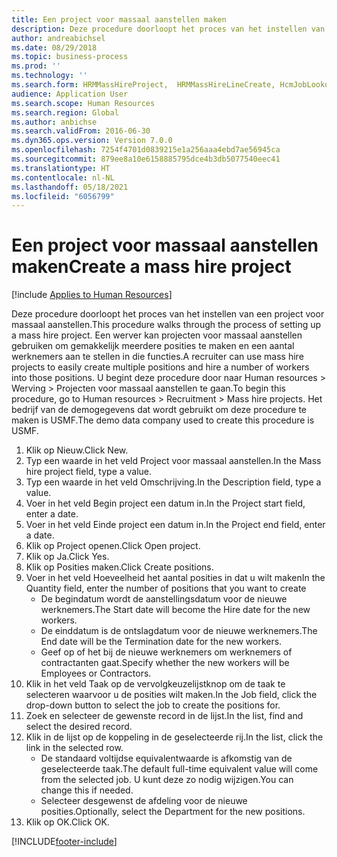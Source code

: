 ```yaml
---
title: Een project voor massaal aanstellen maken
description: Deze procedure doorloopt het proces van het instellen van een project voor massaal aanstellen.
author: andreabichsel
ms.date: 08/29/2018
ms.topic: business-process
ms.prod: ''
ms.technology: ''
ms.search.form: HRMMassHireProject,  HRMMassHireLineCreate, HcmJobLookup, HcmPersonnelManagementWorkspace
audience: Application User
ms.search.scope: Human Resources
ms.search.region: Global
ms.author: anbichse
ms.search.validFrom: 2016-06-30
ms.dyn365.ops.version: Version 7.0.0
ms.openlocfilehash: 7254f4701d0839215e1a256aaa4ebd7ae56945ca
ms.sourcegitcommit: 879ee8a10e6158885795dce4b3db5077540eec41
ms.translationtype: HT
ms.contentlocale: nl-NL
ms.lasthandoff: 05/18/2021
ms.locfileid: "6056799"
---
```

# <a name="create-a-mass-hire-project"></a><span data-ttu-id="2de50-103">Een project voor massaal aanstellen maken</span><span class="sxs-lookup"><span data-stu-id="2de50-103">Create a mass hire project</span></span>

[!include [Applies to Human Resources](../includes/applies-to-hr.md)]



<span data-ttu-id="2de50-104">Deze procedure doorloopt het proces van het instellen van een project voor massaal aanstellen.</span><span class="sxs-lookup"><span data-stu-id="2de50-104">This procedure walks through the process of setting up a mass hire project.</span></span> <span data-ttu-id="2de50-105">Een werver kan projecten voor massaal aanstellen gebruiken om gemakkelijk meerdere posities te maken en een aantal werknemers aan te stellen in die functies.</span><span class="sxs-lookup"><span data-stu-id="2de50-105">A recruiter can use mass hire projects to easily create multiple positions and hire a number of workers into those positions.</span></span> <span data-ttu-id="2de50-106">U begint deze procedure door naar Human resources > Werving > Projecten voor massaal aanstellen te gaan.</span><span class="sxs-lookup"><span data-stu-id="2de50-106">To begin this procedure, go to Human resources > Recruitment > Mass hire projects.</span></span> <span data-ttu-id="2de50-107">Het bedrijf van de demogegevens dat wordt gebruikt om deze procedure te maken is USMF.</span><span class="sxs-lookup"><span data-stu-id="2de50-107">The demo data company used to create this procedure is USMF.</span></span>

1. <span data-ttu-id="2de50-108">Klik op Nieuw.</span><span class="sxs-lookup"><span data-stu-id="2de50-108">Click New.</span></span>
2. <span data-ttu-id="2de50-109">Typ een waarde in het veld Project voor massaal aanstellen.</span><span class="sxs-lookup"><span data-stu-id="2de50-109">In the Mass hire project field, type a value.</span></span>
3. <span data-ttu-id="2de50-110">Typ een waarde in het veld Omschrijving.</span><span class="sxs-lookup"><span data-stu-id="2de50-110">In the Description field, type a value.</span></span>
4. <span data-ttu-id="2de50-111">Voer in het veld Begin project een datum in.</span><span class="sxs-lookup"><span data-stu-id="2de50-111">In the Project start field, enter a date.</span></span>
5. <span data-ttu-id="2de50-112">Voer in het veld Einde project een datum in.</span><span class="sxs-lookup"><span data-stu-id="2de50-112">In the Project end field, enter a date.</span></span>
6. <span data-ttu-id="2de50-113">Klik op Project openen.</span><span class="sxs-lookup"><span data-stu-id="2de50-113">Click Open project.</span></span>
7. <span data-ttu-id="2de50-114">Klik op Ja.</span><span class="sxs-lookup"><span data-stu-id="2de50-114">Click Yes.</span></span>
8. <span data-ttu-id="2de50-115">Klik op Posities maken.</span><span class="sxs-lookup"><span data-stu-id="2de50-115">Click Create positions.</span></span>
9. <span data-ttu-id="2de50-116">Voer in het veld Hoeveelheid het aantal posities in dat u wilt maken</span><span class="sxs-lookup"><span data-stu-id="2de50-116">In the Quantity field, enter the number of positions that you want to create</span></span>
    * <span data-ttu-id="2de50-117">De begindatum wordt de aanstellingsdatum voor de nieuwe werknemers.</span><span class="sxs-lookup"><span data-stu-id="2de50-117">The Start date will become the Hire date for the new workers.</span></span>  
    * <span data-ttu-id="2de50-118">De einddatum is de ontslagdatum voor de nieuwe werknemers.</span><span class="sxs-lookup"><span data-stu-id="2de50-118">The End date will be the Termination date for the new workers.</span></span>  
    * <span data-ttu-id="2de50-119">Geef op of het bij de nieuwe werknemers om werknemers of contractanten gaat.</span><span class="sxs-lookup"><span data-stu-id="2de50-119">Specify whether the new workers will be Employees or Contractors.</span></span>  
10. <span data-ttu-id="2de50-120">Klik in het veld Taak op de vervolgkeuzelijstknop om de taak te selecteren waarvoor u de posities wilt maken.</span><span class="sxs-lookup"><span data-stu-id="2de50-120">In the Job field, click the drop-down button to select the job to create the positions for.</span></span>
11. <span data-ttu-id="2de50-121">Zoek en selecteer de gewenste record in de lijst.</span><span class="sxs-lookup"><span data-stu-id="2de50-121">In the list, find and select the desired record.</span></span>
12. <span data-ttu-id="2de50-122">Klik in de lijst op de koppeling in de geselecteerde rij.</span><span class="sxs-lookup"><span data-stu-id="2de50-122">In the list, click the link in the selected row.</span></span>
    * <span data-ttu-id="2de50-123">De standaard voltijdse equivalentwaarde is afkomstig van de geselecteerde taak.</span><span class="sxs-lookup"><span data-stu-id="2de50-123">The default full-time equivalent value will come from the selected job.</span></span> <span data-ttu-id="2de50-124">U kunt deze zo nodig wijzigen.</span><span class="sxs-lookup"><span data-stu-id="2de50-124">You can change this if needed.</span></span>  
    * <span data-ttu-id="2de50-125">Selecteer desgewenst de afdeling voor de nieuwe posities.</span><span class="sxs-lookup"><span data-stu-id="2de50-125">Optionally, select the Department for the new positions.</span></span>  
13. <span data-ttu-id="2de50-126">Klik op OK.</span><span class="sxs-lookup"><span data-stu-id="2de50-126">Click OK.</span></span>



[!INCLUDE[footer-include](../includes/footer-banner.md)]